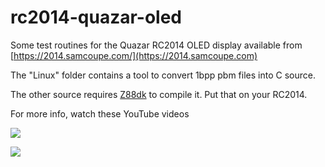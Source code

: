 # rc2014-quazar-oled

Some test routines for the Quazar RC2014 OLED display available from [https://2014.samcoupe.com/](https://2014.samcoupe.com)

The "Linux" folder contains a tool to convert 1bpp pbm files into C source.

The other source requires [Z88dk](https://github.com/z88dk/z88dk) to compile it. Put that on your RC2014.

For more info, watch these YouTube videos

[![](http://img.youtube.com/vi/Q10f_q6tQno/0.jpg)](http://www.youtube.com/watch?v=Q10f_q6tQno "")

[![](http://img.youtube.com/vi/qtZ0iyk-4Ts/0.jpg)](http://www.youtube.com/watch?v=qtZ0iyk-4Ts "")

